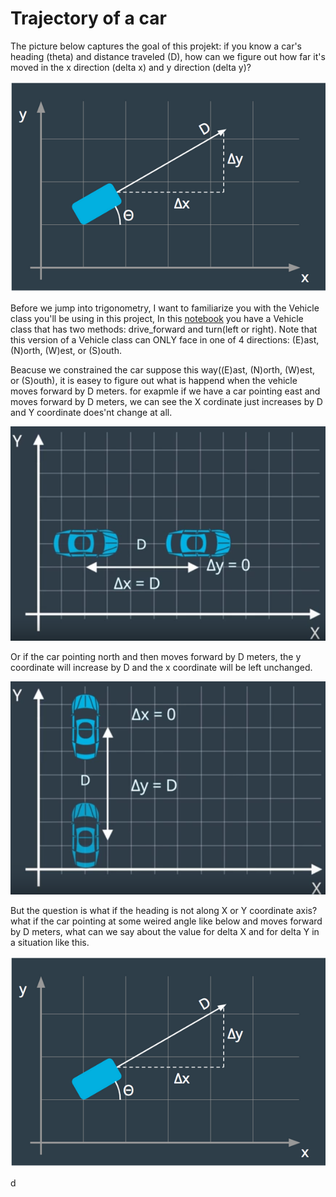 # Trajectory of a car
The picture below captures the goal of this projekt: if you know a car's heading (theta) and distance traveled (D), how can we figure out how far it's moved in the x direction (delta x) and y direction (delta y)?

<p align="center">
<img src="./img/1.PNG" alt=" how far it's moved in the x direction (delta x) and y direction (delta y)" />
<p align="center">

Before we jump into trigonometry, I want to familiarize you with the Vehicle class you'll be using in this project, In this [notebook]() you have a Vehicle class that has two methods: drive_forward and turn(left or right). Note that this version of a Vehicle class can ONLY face in one of 4 directions: (E)ast, (N)orth, (W)est, or (S)outh.

Beacuse we constrained the car suppose this way((E)ast, (N)orth, (W)est, or (S)outh), it is easey to figure out what is happend when the vehicle moves forward by D meters. for exapmle if we have a car pointing east and moves forward by D meters, we can see the X cordinate just increases by D and Y coordinate does'nt change at all.

<p align="center">
<img src="./img/2.PNG" alt="the vehicle moves forward by D meters " />
<p align="center">
 
Or if the car pointing north and then moves forward by D meters, the y coordinate will increase by D and the x coordinate will be left unchanged.
<p align="center">
<img src="./img/3.PNG" alt="the vehicle moves forward by D meters" />
<p align="center">
 
But the question is what if the heading is not along X or Y coordinate axis? what if the car pointing at some weired angle like below and moves forward by D meters, what can we say about the value for delta X and for delta Y in a situation like this.

<p align="center">
<img src="./img/1.PNG" alt="the car pointing at some weired angle" />
<p align="center">
 
d

